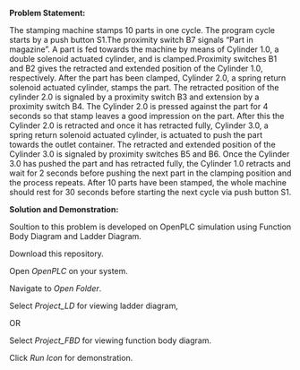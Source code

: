 **Problem Statement:**

The stamping machine stamps 10 parts in one cycle. The program cycle starts by a push button S1.The proximity switch B7 signals “Part in magazine”. A part is fed towards the machine by means of Cylinder 1.0, a double solenoid actuated cylinder, and is clamped.Proximity switches B1 and B2 gives the retracted and extended position of the Cylinder 1.0, respectively. After the part has been clamped, Cylinder 2.0, a spring return solenoid actuated cylinder, stamps the part. The retracted position of the cylinder 2.0 is signaled by a proximity switch B3 and extension by a proximity switch B4. The Cylinder 2.0 is pressed against the part for 4 seconds so that stamp leaves a good impression on the part. After this the Cylinder 2.0 is retracted and once it has retracted fully, Cylinder 3.0, a spring return solenoid actuated cylinder, is actuated to push the part towards the outlet container. The retracted and extended position of the Cylinder 3.0 is signaled by proximity switches B5 and B6. Once the Cylinder 3.0 has pushed the part and has retracted fully, the Cylinder 1.0 retracts and wait for 2 seconds before pushing the next part in the clamping position and the process repeats. After 10 parts have been stamped, the whole machine should rest for 30 seconds before starting the next cycle via push button S1.

**Solution and Demonstration:**

Soultion to this problem is developed on OpenPLC simulation using Function Body Diagram and Ladder Diagram.

Download this repository.

Open *OpenPLC* on your system.

Navigate to *Open Folder*.

Select *Project_LD* for viewing ladder diagram,

OR

Select *Project_FBD* for viewing function body diagram.

Click *Run Icon* for demonstration.



